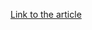 [Link to the article](https://blog.trendmicro.com/trendlabs-security-intelligence/fake-judicial-spam-leads-to-backdoor-with-fake-certificateauthority/)
